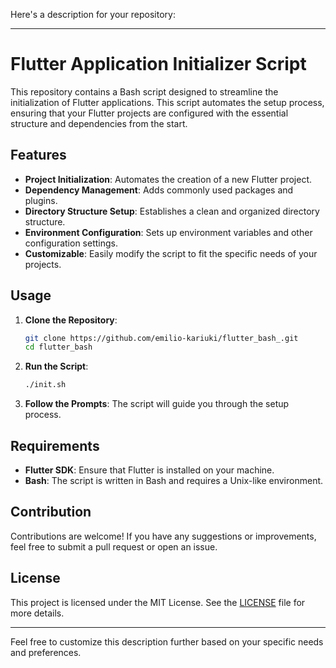 Here's a description for your repository:

---

# Flutter Application Initializer Script

This repository contains a Bash script designed to streamline the initialization of Flutter applications. This script automates the setup process, ensuring that your Flutter projects are configured with the essential structure and dependencies from the start.

## Features

- **Project Initialization**: Automates the creation of a new Flutter project.
- **Dependency Management**: Adds commonly used packages and plugins.
- **Directory Structure Setup**: Establishes a clean and organized directory structure.
- **Environment Configuration**: Sets up environment variables and other configuration settings.
- **Customizable**: Easily modify the script to fit the specific needs of your projects.

## Usage

1. **Clone the Repository**:
   ```bash
   git clone https://github.com/emilio-kariuki/flutter_bash_.git
   cd flutter_bash
   ```

2. **Run the Script**:
   ```bash
   ./init.sh
   ```

3. **Follow the Prompts**: The script will guide you through the setup process.

## Requirements

- **Flutter SDK**: Ensure that Flutter is installed on your machine.
- **Bash**: The script is written in Bash and requires a Unix-like environment.

## Contribution

Contributions are welcome! If you have any suggestions or improvements, feel free to submit a pull request or open an issue.

## License

This project is licensed under the MIT License. See the [LICENSE](LICENSE) file for more details.

---

Feel free to customize this description further based on your specific needs and preferences.